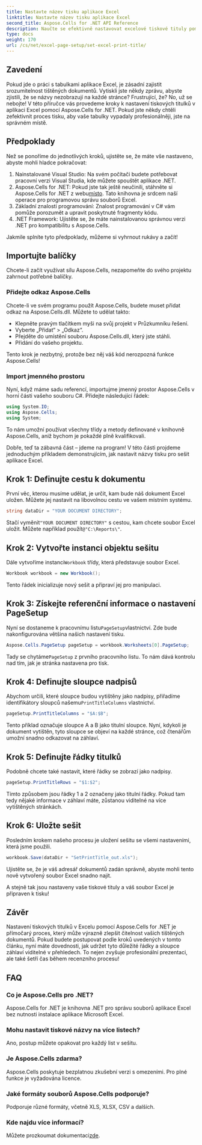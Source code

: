 ```yaml
---
title: Nastavte název tisku aplikace Excel
linktitle: Nastavte název tisku aplikace Excel
second_title: Aspose.Cells for .NET API Reference
description: Naučte se efektivně nastavovat excelové tiskové tituly pomocí Aspose.Cells pro .NET. Zefektivněte svůj tiskový proces pomocí našeho podrobného průvodce.
type: docs
weight: 170
url: /cs/net/excel-page-setup/set-excel-print-title/
---
```

## Zavedení

Pokud jde o práci s tabulkami aplikace Excel, je zásadní zajistit srozumitelnost tištěných dokumentů. Vytiskli jste někdy zprávu, abyste zjistili, že se názvy nezobrazují na každé stránce? Frustrující, že? No, už se nebojte! V této příručce vás provedeme kroky k nastavení tiskových titulků v aplikaci Excel pomocí Aspose.Cells for .NET. Pokud jste někdy chtěli zefektivnit proces tisku, aby vaše tabulky vypadaly profesionálněji, jste na správném místě.

## Předpoklady

Než se ponoříme do jednotlivých kroků, ujistěte se, že máte vše nastaveno, abyste mohli hladce pokračovat:

1. Nainstalované Visual Studio: Na svém počítači budete potřebovat pracovní verzi Visual Studia, kde můžete spouštět aplikace .NET.
2.  Aspose.Cells for .NET: Pokud jste tak ještě neučinili, stáhněte si Aspose.Cells for .NET z webu[místo](https://releases.aspose.com/cells/net/). Tato knihovna je srdcem naší operace pro programovou správu souborů Excel.
3. Základní znalosti programování: Znalost programování v C# vám pomůže porozumět a upravit poskytnuté fragmenty kódu.
4. .NET Framework: Ujistěte se, že máte nainstalovanou správnou verzi .NET pro kompatibilitu s Aspose.Cells.

Jakmile splníte tyto předpoklady, můžeme si vyhrnout rukávy a začít!

## Importujte balíčky

Chcete-li začít využívat sílu Aspose.Cells, nezapomeňte do svého projektu zahrnout potřebné balíčky. 

### Přidejte odkaz Aspose.Cells

Chcete-li ve svém programu použít Aspose.Cells, budete muset přidat odkaz na Aspose.Cells.dll. Můžete to udělat takto:

- Klepněte pravým tlačítkem myši na svůj projekt v Průzkumníku řešení.
- Vyberte „Přidat“ > „Odkaz“.
- Přejděte do umístění souboru Aspose.Cells.dll, který jste stáhli.
- Přidání do vašeho projektu.

Tento krok je nezbytný, protože bez něj váš kód nerozpozná funkce Aspose.Cells!

### Import jmenného prostoru

Nyní, když máme sadu referencí, importujme jmenný prostor Aspose.Cells v horní části vašeho souboru C#. Přidejte následující řádek:

```csharp
using System.IO;
using Aspose.Cells;
using System;
```

To nám umožní používat všechny třídy a metody definované v knihovně Aspose.Cells, aniž bychom je pokaždé plně kvalifikovali.

Dobře, teď ta zábavná část – jdeme na program! V této části projdeme jednoduchým příkladem demonstrujícím, jak nastavit názvy tisku pro sešit aplikace Excel.

## Krok 1: Definujte cestu k dokumentu

První věc, kterou musíme udělat, je určit, kam bude náš dokument Excel uložen. Můžete jej nastavit na libovolnou cestu ve vašem místním systému. 

```csharp
string dataDir = "YOUR DOCUMENT DIRECTORY";
```

 Stačí vyměnit`"YOUR DOCUMENT DIRECTORY"` s cestou, kam chcete soubor Excel uložit. Můžete například použít`@"C:\Reports\"`.

## Krok 2: Vytvořte instanci objektu sešitu

 Dále vytvoříme instanci`Workbook` třídy, která představuje soubor Excel.

```csharp
Workbook workbook = new Workbook();
```

Tento řádek inicializuje nový sešit a připraví jej pro manipulaci.

## Krok 3: Získejte referenční informace o nastavení PageSetup

 Nyní se dostaneme k pracovnímu listu`PageSetup`vlastnictví. Zde bude nakonfigurována většina našich nastavení tisku.

```csharp
Aspose.Cells.PageSetup pageSetup = workbook.Worksheets[0].PageSetup;
```

 Tady se chytáme`PageSetup` z prvního pracovního listu. To nám dává kontrolu nad tím, jak je stránka nastavena pro tisk.

## Krok 4: Definujte sloupce nadpisů

 Abychom určili, které sloupce budou vytištěny jako nadpisy, přiřadíme identifikátory sloupců našemu`PrintTitleColumns` vlastnictví. 

```csharp
pageSetup.PrintTitleColumns = "$A:$B";
```

Tento příklad označuje sloupce A a B jako titulní sloupce. Nyní, kdykoli je dokument vytištěn, tyto sloupce se objeví na každé stránce, což čtenářům umožní snadno odkazovat na záhlaví.

## Krok 5: Definujte řádky titulků

Podobně chcete také nastavit, které řádky se zobrazí jako nadpisy.

```csharp
pageSetup.PrintTitleRows = "$1:$2";
```

Tímto způsobem jsou řádky 1 a 2 označeny jako titulní řádky. Pokud tam tedy nějaké informace v záhlaví máte, zůstanou viditelné na více vytištěných stránkách.

## Krok 6: Uložte sešit

Posledním krokem našeho procesu je uložení sešitu se všemi nastaveními, která jsme použili. 

```csharp
workbook.Save(dataDir + "SetPrintTitle_out.xls");
```

Ujistěte se, že je váš adresář dokumentů zadán správně, abyste mohli tento nově vytvořený soubor Excel snadno najít. 

A stejně tak jsou nastaveny vaše tiskové tituly a váš soubor Excel je připraven k tisku!

## Závěr

Nastavení tiskových titulků v Excelu pomocí Aspose.Cells for .NET je přímočarý proces, který může výrazně zlepšit čitelnost vašich tištěných dokumentů. Pokud budete postupovat podle kroků uvedených v tomto článku, nyní máte dovednosti, jak udržet tyto důležité řádky a sloupce záhlaví viditelné v přehledech. To nejen zvyšuje profesionální prezentaci, ale také šetří čas během recenzního procesu!

## FAQ

### Co je Aspose.Cells pro .NET?
Aspose.Cells for .NET je knihovna .NET pro správu souborů aplikace Excel bez nutnosti instalace aplikace Microsoft Excel.

### Mohu nastavit tiskové názvy na více listech?
Ano, postup můžete opakovat pro každý list v sešitu.

### Je Aspose.Cells zdarma?
Aspose.Cells poskytuje bezplatnou zkušební verzi s omezeními. Pro plné funkce je vyžadována licence.

### Jaké formáty souborů Aspose.Cells podporuje?
Podporuje různé formáty, včetně XLS, XLSX, CSV a dalších.

### Kde najdu více informací?
 Můžete prozkoumat dokumentaci[zde](https://reference.aspose.com/cells/net/).